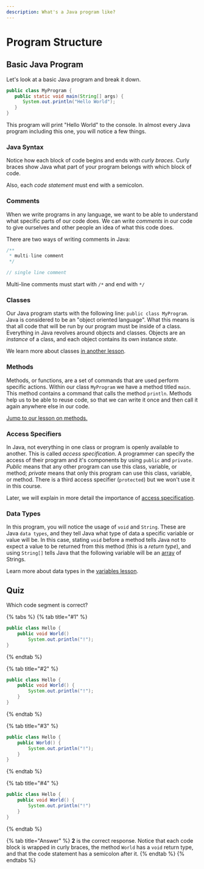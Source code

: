 ```yaml
---
description: What's a Java program like?
---
```


# Program Structure

## Basic Java Program

Let's look at a basic Java program and break it down.

```java
public class MyProgram {
   public static void main(String[] args) {
      System.out.println("Hello World");
   }
}
```

This program will print "Hello World" to the console. In almost every Java program including this one, you will notice a few things.

### Java Syntax

Notice how each block of code begins and ends with _curly braces_. Curly braces show Java what part of your program belongs with which block of code.

Also, each _code statement_ must end with a semicolon.

### Comments

When we write programs in any language, we want to be able to understand what specific parts of our code does. We can write _comments_ in our code to give ourselves and other people an idea of what this code does.

There are two ways of writing comments in Java:

```java
/**
 * multi-line comment
 */

// single line comment
```

Multi-line comments must start with `/*` and end with `*/`

### Classes

Our Java program starts with the following line: `public class MyProgram`. Java is considered to be an "object oriented language". What this means is that all code that will be run by our program must be inside of a class. Everything in Java revolves around objects and classes. Objects are an _instance_ of a class, and each object contains its own instance _state_.

We learn more about classes [in another lesson](../basic-java/classes.md).

### Methods

Methods, or functions, are a set of commands that are used perform specific actions. Within our class `MyProgram` we have a method titled `main`. This method contains a command that calls the method `println`. Methods help us to be able to reuse code, so that we can write it once and then call it again anywhere else in our code.

[Jump to our lesson on methods.](../basic-java/methods.md)

### Access Specifiers

In Java, not everything in one class or program is openly available to another. This is called _access specification_. A programmer can specify the access of their program and it's components by using `public` and `private`. _Public_ means that any other program can use this class, variable, or method; _private_ means that only this program can use this class, variable, or method. There is a third access specifier \(`protected`\) but we won't use it in this course.

Later, we will explain in more detail the importance of [access specification](http://localhost:8000/access-specification).

### Data Types

In this program, you will notice the usage of `void` and `String`. These are Java `data types`, and they tell Java what type of data a specific variable or value will be. In this case, stating `void` before a method tells Java not to expect a value to be returned from this method \(this is a _return type_\), and using `String[]` tells Java that the following variable will be an [array](http://localhost:8000/arrays) of Strings.

Learn more about data types in the [variables lesson](variables-and-primitive-types.md).

## Quiz

Which code segment is correct?

{% tabs %}
{% tab title="\#1" %}
```java
public class Hello {
    public void World()
        System.out.println("!");
}
```
{% endtab %}

{% tab title="\#2" %}
```java
public class Hello {
    public void World() {
        System.out.println("!");
    }
}
```
{% endtab %}

{% tab title="\#3" %}
```java
public class Hello {
    public World() {
        System.out.println("!");
    }
}
```
{% endtab %}

{% tab title="\#4" %}
```java
public class Hello {
    public void World() {
        System.out.println("!")
    }
}
```
{% endtab %}

{% tab title="Answer" %}
**2** is the correct response. Notice that each code block is wrapped in curly braces, the method `World` has a `void` return type, and that the code statement has a semicolon after it.
{% endtab %}
{% endtabs %}

